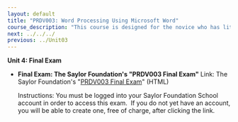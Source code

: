 ```yaml
---
layout: default
title: "PRDV003: Word Processing Using Microsoft Word"
course_description: "This course is designed for the novice who has little or no word processing experience; it provides an introduction to word processing. In it, you will explore word processing skills while also learning to create a basic business letter and a business memo."
next: ../../../
previous: ../Unit03
---
```

**Unit 4: Final Exam** <span id="4"></span> 
-   **Final Exam: The Saylor Foundation's "PRDV003 Final Exam"**
    Link: The Saylor Foundation's "[PRDV003 Final
    Exam](http://school.saylor.org/mod/quiz/view.php?id=1076)" (HTML)  
      
     Instructions: You must be logged into your Saylor Foundation School
    account in order to access this exam.  If you do not yet have an
    account, you will be able to create one, free of charge, after
    clicking the link. 


